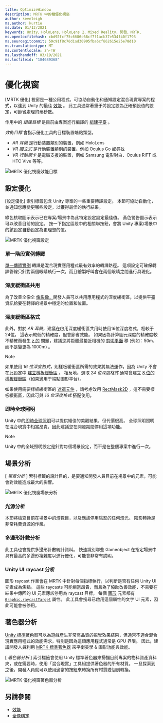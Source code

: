 ```yaml
---
title: OptimizeWindow
description: MRTK 中的檔優化視窗
author: keveleigh
ms.author: kurtie
ms.date: 01/12/2021
keywords: Unity、HoloLens、HoloLens 2、Mixed Reality、開發、MRTK、
ms.openlocfilehash: cbd92fcf75c6686c68cf7f1acb37e534f40f1793
ms.sourcegitcommit: 59c91f8c70d1ad30995fba6cf862615e25e78d10
ms.translationtype: MT
ms.contentlocale: zh-TW
ms.lasthandoff: 03/19/2021
ms.locfileid: "104689368"
---
```

# <a name="optimize-window"></a>優化視窗

[MRTK 優化] 視窗是一種公用程式，可協助自動化和通知設定混合現實專案的程式，以達到 Unity 的最佳 [效能](../../performance/PerfGettingStarted.md) 。 此工具通常著重于將設定設為正確預設值的設定，可節省處理的毫秒數。

作用中的 *組建目標* 是目前由專案進行編譯的 [組建平臺](https://docs.unity3d.com/Manual/BuildSettings.html) 。

*效能目標* 會指示優化工具的目標裝置端點類型。

- *AR 耳機* 是行動裝置類別的裝置，例如 HoloLens
- *VR 獨立式* 是行動裝置類別的裝置，例如 Oculus Go 或尋找
- *VR 行動網卡* 是電腦支援的裝置，例如 Samsung 電影對白、Oculus RIFT 或 HTC Vive 等等。

![MRTK 優化視窗效能目標](../images/performance/OptimizeWindowPerformanceTarget.jpg)

## <a name="setting-optimizations"></a>設定優化

[設定優化] 索引標籤包含 Unity 專案的一些重要轉譯設定。 本節可協助自動化，並通知您應變更哪些設定，以獲得最佳的執行結果。

綠色核取圖示表示已在專案/場景中為此特定設定設定最佳值。 黃色警告圖示表示可以改善目前的設定。 按一下指定區段中的相關聯按鈕，會將 Unity 專案/場景中的該設定自動設定為更理想的值。

![MRTK 優化視窗設定](../images/performance/OptimizeWindow_Settings.png)

### <a name="single-pass-instanced-rendering"></a>單一階段實例轉譯

[單一傳遞實例](https://docs.unity3d.com/Manual/SinglePassInstancing.html) 轉譯是混合現實應用程式最有效率的轉譯路徑。 這項設定可確保轉譯管線只針對兩個眼睛執行一次，而且繪製呼叫會在兩個眼睛之間進行具現化。

### <a name="depth-buffer-sharing"></a>深度緩衝區共用

為了改善全像全 [像影像，](../../performance/hologram-Stabilization.md)開發人員可以共用應用程式的深度緩衝區，以提供平臺資訊給要在轉譯的場景中穩定的位置和位置。

### <a name="depth-buffer-format"></a>深度緩衝區格式

此外，對於 *AR 耳機*，建議在啟用深度緩衝區共用時使用16位深度格式，相較于24位。 這表示較低的精確度，但會節省效能。 如果因為計算圖元深度的精確度較不精確而發生 [z 的](https://en.wikipedia.org/wiki/Z-fighting) 問題，建議您將距離最接近相機的 [剪切平面](https://docs.unity3d.com/Manual/class-Camera.html) 移 (例如：50m，而不是變更為 1000m) 。

> [!NOTE]
> 如果使用 *16 位深度格式*，則樣板緩衝區所需的效果將無法運作，因為 Unity 不會在此設定中 [建立樣板緩衝區](https://docs.unity3d.com/ScriptReference/RenderTexture-depth.html) 。 相反地，選取 *24 位深度格式* 通常會建立 [8 位的樣板緩衝區](https://docs.unity3d.com/Manual/SL-Stencil.html)（如果適用于端點圖形平台）。
>
> 如果使用需要樣板緩衝區的 [遮罩元件](https://docs.unity3d.com/Manual/script-Mask.html) ，請考慮改用 [RectMask2D](https://docs.unity3d.com/Manual/script-RectMask2D.html) ，這不需要樣板緩衝區，因此可與 *16 位深度格式* 搭配使用。

### <a name="real-time-global-illumination"></a>即時全球照明

Unity 中的[即時全球照明](https://docs.unity3d.com/Manual/GIIntro.html)可以提供絕佳的美觀結果，但代價很高。 全球照明照明在混合現實中相當昂貴，因此建議您在開發期間停用這項功能。

> [!NOTE]
> Unity 中的全域照明設定是針對每個場景設定，而不是在整個專案中進行一次。

## <a name="scene-analysis"></a>場景分析

[ *場景分析* ] 索引標籤的設計目的，是要通知開發人員目前在場景中的元素，可能會對效能造成最大的影響。

![MRTK 優化視窗場景分析](../images/performance/OptimizeWindow_SceneAnalysis.png)

### <a name="lighting-analysis"></a>光源分析

本節將檢查目前在場景中的燈數目，以及應該停用陰影的任何燈光。 陰影轉換是非常耗費資源的作業。

### <a name="polygon-count-analysis"></a>多邊形計數分析

此工具也會提供多邊形計數統計資料。 快速識別哪些 Gameobject 在指定場景中具有最高的多邊形複雜度以進行優化，可能會非常有説明。

### <a name="unity-ui-raycast-analysis"></a>Unity UI raycast 分析

圖形 raycast 作業會在 MRTK 中針對每個指標執行，以判斷是否有任何 Unity UI 元素成為焦點。 這些 raycasts 可能相當昂貴，而且為了協助改善效能，不需要在結果中傳回的 UI 元素應該停用為 raycast 目標。 每個 [圖形](https://docs.unity3d.com/2018.4/Documentation/ScriptReference/UI.Graphic.html) 元素都有 [`Graphic.raycastTarget`](https://docs.unity3d.com/2018.4/Documentation/ScriptReference/UI.Graphic-raycastTarget.html) 屬性。 此工具會搜尋已啟用這個屬性的文字 UI 元素，因此可能會被停用。

## <a name="shader-analysis"></a>著色器分析

[Unity 標準著色器](https://docs.unity3d.com/Manual/shader-StandardShader.html)可以為遊戲產生非常高品質的視覺效果結果，但通常不適合混合現實應用程式的效能需求，特別是因為這類應用程式通常是 GPU 界限。 因此，建議開發人員利用 [MRTK 標準著色器](../rendering/MRTKStandardShader.md) 來平衡美學 & 圖形功能與效能。

[ *著色器分析* ] 索引標籤會使用 Unity 標準著色器來掃描目前專案的物料資產資料夾，或在需要時，使用「混合現實」工具組提供著色器的所有材質。 一旦探索到之後，開發人員就可以使用適當的按鈕來轉換所有材質或個別轉換。

![MRTK 優化視窗著色器分析](../images/performance/OptimizeWindow_ShaderAnalysis.png)

## <a name="see-also"></a>另請參閱

- [效能](../../performance/PerfGettingStarted.md)
- [全像穩定](../../performance/hologram-stabilization.md)
